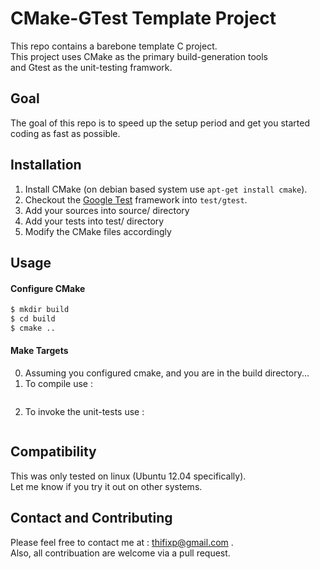 CMake-GTest Template Project
=============

This repo contains a barebone template C project.</br>
This project uses CMake as the primary build-generation tools</br>
and Gtest as the unit-testing framwork.

## Goal

The goal of this repo is to speed up the setup period
and get you started coding as fast as possible.

## Installation

1. Install CMake (on debian based system use `apt-get install cmake`).
2. Checkout the [Google Test](http://code.google.com/p/googletest/) framework into `test/gtest`.
3. Add your sources into source/ directory
3. Add your tests into test/ directory
4. Modify the CMake files accordingly

## Usage

#### Configure CMake

```bash
$ mkdir build
$ cd build
$ cmake ..
```

#### Make Targets

0. Assuming you configured cmake, and you are in the build directory...
1. To compile use :
```make
```
2. To invoke the unit-tests use :
```make test
```

## Compatibility

This was only tested on linux (Ubuntu 12.04 specifically).</br>
Let me know if you try it out on other systems.

## Contact and Contributing

Please feel free to contact me at : thifixp@gmail.com .</br>
Also, all contribuation are welcome via a pull request.
